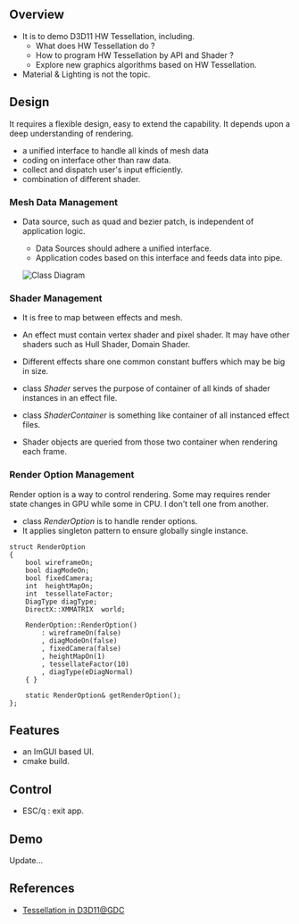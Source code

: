## Overview
- It is to demo D3D11 HW Tessellation, including.
  - What does HW Tessellation do ?
  - How to program HW Tessellation by API and Shader ?
  - Explore new graphics algorithms based on HW Tessellation.
- Material & Lighting is not the topic.

## Design 
It requires a flexible design, easy to extend the capability. It depends upon a deep understanding of rendering. 
- a unified interface to handle all kinds of mesh data
- coding on interface other than raw data. 
- collect and dispatch user's input efficiently.
- combination of different shader. 
  
### Mesh Data Management
- Data source, such as quad and bezier patch, is independent of application logic.
  - Data Sources should adhere a unified interface. 
  - Application codes based on this interface and feeds data into pipe.
  
  ![Class Diagram]()
  
### Shader Management
- It is free to map between effects and mesh.
- An effect must contain vertex shader and pixel shader. It may have other shaders such as Hull Shader, Domain Shader.
- Different effects share one common constant buffers which may be big in size. 

- class *Shader* serves the purpose of container of all kinds of shader instances in an effect file.
- class *ShaderContainer* is something like container of all instanced effect files.
- Shader objects are queried from those two container when rendering each frame.

### Render Option Management
Render option is a way to control rendering. Some may requires render state changes in GPU while some in CPU. I don't tell one from another.

- class *RenderOption* is to handle render options. 
- It applies singleton pattern to ensure globally single instance. 

```
struct RenderOption
{
    bool wireframeOn;
    bool diagModeOn;
    bool fixedCamera;
    int  heightMapOn;
    int  tessellateFactor;
    DiagType diagType;
    DirectX::XMMATRIX  world;

    RenderOption::RenderOption()
        : wireframeOn(false)
        , diagModeOn(false)
        , fixedCamera(false)
        , heightMapOn(1)
        , tessellateFactor(10)
        , diagType(eDiagNormal)
    { }

    static RenderOption& getRenderOption();
};

```
## Features
- an ImGUI based UI.
- cmake build.

## Control

- ESC/q	: exit app.

## Demo 

Update...


## References
-  [Tessellation in D3D11@GDC](https://www.gdcvault.com/play/1012740/Direct3D-11-In-Depth-Tutorial)

